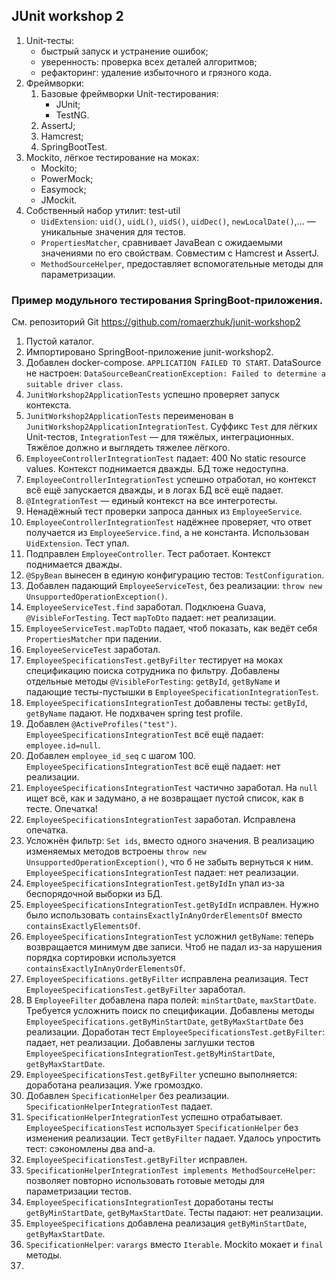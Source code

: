 ## JUnit workshop 2

1. Unit-тесты:
    * быстрый запуск и устранение ошибок;
    * уверенность: проверка всех деталей алгоритмов;
    * рефакторинг: удаление избыточного и грязного кода.
2. Фреймворки:
    1. Базовые фреймворки Unit-тестирования:
        * JUnit;
        * TestNG.
    2. AssertJ;
    3. Hamcrest;
    4. SpringBootTest.
3. Mockito, лёгкое тестирование на моках:
    * Mockito;
    * PowerMock;
    * Easymock;
    * JMockit.
4. Собственный набор утилит: test-util
    * `UidExtension`: `uid()`, `uidL()`, `uidS()`, `uidDec()`, `newLocalDate()`,... — уникальные значения для тестов.
    * `PropertiesMatcher`, сравнивает JavaBean с ожидаемыми значениями по его свойствам. Совместим с Hamcrest и AssertJ.
    * `MethodSourceHelper`, предоставляет вспомогательные методы для параметризации.

### Пример модульного тестирования SpringBoot-приложения.

См. репозиторий Git https://github.com/romaerzhuk/junit-workshop2

1. Пустой каталог.
2. Импортировано SpringBoot-приложение junit-workshop2.
3. Добавлен docker-compose. `APPLICATION FAILED TO START`.
   DataSource не настроен: `DataSourceBeanCreationException: Failed to determine a suitable driver class`.
4. `JunitWorkshop2ApplicationTests` успешно проверяет запуск контекста.
5. `JunitWorkshop2ApplicationTests` переименован в `JunitWorkshop2ApplicationIntegrationTest`.
   Суффикс `Test` для лёгких Unit-тестов, `IntegrationTest` — для тяжёлых, интеграционных.
   Тяжёлое должно и выглядеть тяжелее лёгкого.
6. `EmployeeControllerIntegrationTest` падает: 400 No static resource values. Контекст поднимается дважды. БД тоже недоступна.
7. `EmployeeControllerIntegrationTest` успешно отработал, но контекст всё ещё запускается дважды, и в логах БД всё ещё падает.
8. `@IntegrationTest` — единый контекст на все интегротесты.
9. Ненадёжный тест проверки запроса данных из `EmployeeService`.
10. `EmployeeControllerIntegrationTest` надёжнее проверяет, что ответ получается из `EmployeeService.find`, а не константа.
    Использован `UidExtension`. Тест упал.
11. Подправлен `EmployeeController`. Тест работает. Контекст поднимается дважды.
12. `@SpyBean` вынесен в единую конфигурацию тестов: `TestConfiguration`.
13. Добавлен падающий `EmployeeServiceTest`, без реализации: `throw new UnsupportedOperationException()`.
14. `EmployeeServiceTest.find` заработал. Подклюена Guava, `@VisibleForTesting`. Тест `mapToDto` падает: нет реализации.
15. `EmployeeServiceTest.mapToDto` падает, чтоб показать, как ведёт себя `PropertiesMatcher` при падении.
16. `EmployeeServiceTest` заработал.
17. `EmployeeSpecificationsTest.getByFilter` тестирует на моках спецификацию поиска сотрудника по фильтру.
    Добавлены отдельные методы `@VisibleForTesting`: `getById`, `getByName` и падающие тесты-пустышки в `EmployeeSpecificationIntegrationTest`.
18. `EmployeeSpecificationsIntegrationTest` добавлены тесты: `getById`, `getByName` падают. Не подхвачен spring test profile.
19. Добавлен `@ActiveProfiles("test")`. `EmployeeSpecificationsIntegrationTest` всё ещё падает: `employee.id=null`.
20. Добавлен `employee_id_seq` с шагом 100. `EmployeeSpecificationsIntegrationTest` всё ещё падает: нет реализации.
21. `EmployeeSpecificationsIntegrationTest` частично заработал.
    На `null` ищет всё, как и задумано, а не возвращает пустой список, как в тесте. Опечатка!
22. `EmployeeSpecificationsIntegrationTest` заработал. Исправлена опечатка.
23. Усложнён фильтр: `Set ids`, вместо одного значения.
    В реализацию изменяемых методов встроены `throw new UnsupportedOperationException()`, что б не забыть вернуться к ним.
    `EmployeeSpecificationsIntegrationTest` падает: нет реализации.
24. `EmployeeSpecificationsIntegrationTest.getByIdIn` упал из-за беспорядочной выборки из БД.
25. `EmployeeSpecificationsIntegrationTest.getByIdIn` исправлен.
    Нужно было использовать `containsExactlyInAnyOrderElementsOf` вместо `containsExactlyElementsOf`.
26. `EmployeeSpecificationsIntegrationTest` усложнил `getByName`: теперь возвращается минимум две записи.
    Чтоб не падал из-за нарушения порядка сортировки используется `containsExactlyInAnyOrderElementsOf`.
27. `EmployeeSpecifications.getByFilter` исправлена реализация. Тест `EmployeeSpecificationsTest.getByFilter` заработал.
28. В `EmployeeFilter` добавлена пара полей: `minStartDate`, `maxStartDate`.
    Требуется усложнить поиск по спецификации. Добавлены методы `EmployeeSpecifications.getByMinStartDate`, `getByMaxStartDate` без реализации.
    Доработан тест `EmployeeSpecificationsTest.getByFilter`: падает, нет реализации.
    Добавлены заглушки тестов `EmployeeSpecificationsIntegrationTest.getByMinStartDate`, `getByMaxStartDate`.
29. `EmployeeSpecificationsTest.getByFilter` успешно выполняется: доработана реализация. Уже громоздко.
30. Добавлен `SpecificationHelper` без реализации. `SpecificationHelperIntegrationTest` падает.
31. `SpecificationHelperIntegrationTest` успешно отрабатывает. `EmployeeSpecificationsTest` использует `SpecificationHelper` без изменения реализации.
    Тест `getByFilter` падает. Удалось упростить тест: сэкономлены два and-а.
32. `EmployeeSpecificationsTest.getByFilter` исправлен.
33. `SpecificationHelperIntegrationTest implements MethodSourceHelper`: позволяет повторно использовать готовые методы для параметризации тестов.
34. `EmployeeSpecificationsIntegrationTest` доработаны тесты `getByMinStartDate`, `getByMaxStartDate`. Тесты падают: нет реализации.
35. `EmployeeSpecifications` добавлена реализация `getByMinStartDate`, `getByMaxStartDate`.
36. `SpecificationHelper`: `varargs` вместо `Iterable`. Mockito мокает и `final` методы.
37. 